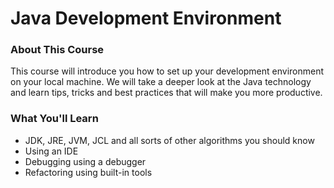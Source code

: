 # Java Development Environment

### About This Course
This course will introduce you how to set up your development environment on your local machine. We
will take a deeper look at the Java technology and learn tips, tricks and best practices that will
make you more productive.

### What You'll Learn
 - JDK, JRE, JVM, JCL and all sorts of other algorithms you should know
 - Using an IDE
 - Debugging using a debugger
 - Refactoring using built-in tools
